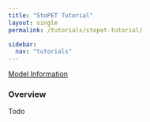 ```yaml
---
title: "StoPET Tutorial"
layout: single
permalink: /tutorials/stopet-tutorial/

sidebar:
  nav: "tutorials"
---
```


<a href="/model-info/stopet-model" class="btn btn--primary">Model Information</a>

### Overview
Todo